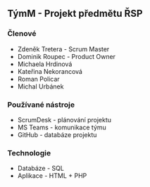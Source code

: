 ## TýmM - Projekt předmětu ŘSP

### Členové
* Zdeněk Tretera - Scrum Master
* Dominik Roupec - Product Owner
* Michaela Hrdinová
* Kateřina Nekorancová
* Roman Policar
* Michal Urbánek

### Používané nástroje
* ScrumDesk - plánování projektu
* MS Teams - komunikace týmu
* GitHub - databáze projektu

### Technologie
* Databáze - SQL
* Aplikace - HTML + PHP
